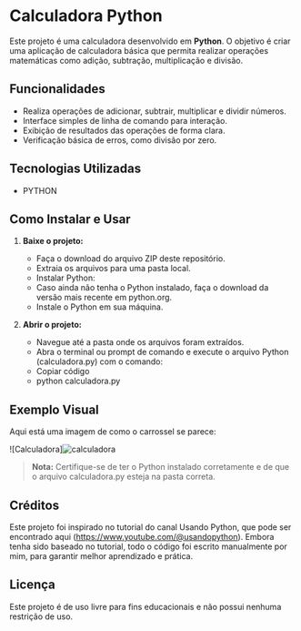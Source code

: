 
# Calculadora Python

Este projeto é uma calculadora desenvolvido em **Python**. O objetivo é criar uma aplicação de calculadora básica que permita realizar operações matemáticas como adição, subtração, multiplicação e divisão.

## Funcionalidades

- Realiza operações de adicionar, subtrair, multiplicar e dividir números.
- Interface simples de linha de comando para interação.
- Exibição de resultados das operações de forma clara.
- Verificação básica de erros, como divisão por zero.

## Tecnologias Utilizadas

- PYTHON

## Como Instalar e Usar

1. **Baixe o projeto:**

    - Faça o download do arquivo ZIP deste repositório.
    - Extraia os arquivos para uma pasta local.
    - Instalar Python:
    - Caso ainda não tenha o Python instalado, faça o download da versão mais recente em python.org.
    - Instale o Python em sua máquina.

2. **Abrir o projeto:**

    - Navegue até a pasta onde os arquivos foram extraídos.
    - Abra o terminal ou prompt de comando e execute o arquivo Python (calculadora.py) com o comando:
    - Copiar código
    - python calculadora.py

## Exemplo Visual

Aqui está uma imagem de como o carrossel se parece:

![Calculadora]![calculadora](https://github.com/user-attachments/assets/befeb15e-f8db-4a1b-8afa-fa3cff3e6903)

> **Nota:** Certifique-se de ter o Python instalado corretamente e de que o arquivo calculadora.py esteja na pasta correta.

## Créditos
Este projeto foi inspirado no tutorial do canal Usando Python, que pode ser encontrado aqui (https://www.youtube.com/@usandopython). Embora tenha sido baseado no tutorial, todo o código foi escrito manualmente por mim, para garantir melhor aprendizado e prática.

## Licença

Este projeto é de uso livre para fins educacionais e não possui nenhuma restrição de uso.
